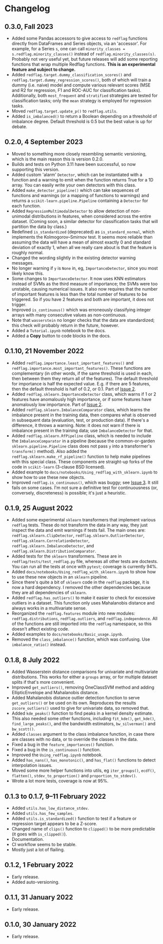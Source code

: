 # Changelog

## 0.3.0, Fall 2023

- Added some Pandas accessors to give access to `redflag` functions directly from DataFrames and Series objects, via an 'accessor'. For example, for a Series `s`, one can call `minority_classes = s.redflag.minority_classes()` instead of `redflag.minority_classes(s)`. Probably not very useful yet, but future releases will add some reporting functions that wrap multiple Redflag functions. **This is an experimental feature and subject to change.**
- Added `redflag.target.dummy_classification_scores()` and `redflag.target.dummy_regression_scores()`, both of which will train a dummy (i.e. naive) model and compute various relevant scores (MSE and R2 for regression, F1 and ROC-AUC for classification tasks). Additionally, both `most_frequent` and `stratified` strategies are tested for classification tasks; only the `mean` strategy is employed for regression tasks.
- Moved `redflag.target.update_p()` to `redflag.utils`.
- Added `is_imbalanced()` to return a Boolean depending on a threshold of imbalance degree. Default threshold is 0.5 but the best value is up for debate.

## 0.2.0, 4 September 2023

- Moved to something more closely resembling semantic versioning, which is the main reason this is version 0.2.0.
- Builds and tests on Python 3.11 have been successful, so now supporting this version.
- Added custom 'alarm' `Detector`, which can be instantiated with a function and a warning to emit when the function returns True for a 1D array. You can easily write your own detectors with this class.
- Added `make_detector_pipeline()` which can take sequences of functions and warnings (or a mapping of functions to warnings) and returns a `scikit-learn.pipeline.Pipeline` containing a `Detector` for each function.
- Added `RegressionMultimodalDetector` to allow detection of non-unimodal distributions in features, when considered across the entire dataset. (Coming soon, a similar detector for classification tasks that will partition the data by class.)
- Redefined `is_standardized` (deprecated) as `is_standard_normal`, which implements the Kolmogorov&ndash;Smirnov test. It seems more reliable than assuming the data will have a mean of almost exactly 0 and standard deviation of exactly 1, when all we really care about is that the feature is roughly normal.
- Changed the wording slightly in the existing detector warning messages.
- No longer warning if `y` is `None` in, eg, `ImportanceDetector`, since you most likely know this.
- Some changes to `ImportanceDetector`. It now uses KNN estimators instead of SVMs as the third measure of importance; the SVMs were too unstable, causing numerical issues. It also now requires that the number of important features is less than the total number of features to be triggered. So if you have 2 features and both are important, it does not trigger.
- Improved `is_continuous()` which was erroneously classifying integer arrays with many consecutive values as non-continuous.
- Note that `wasserstein` no longer checks that the data are standardized; this check will probably return in the future, however.
- Added a `Tutorial.ipynb` notebook to the docs.
- Added a **Copy** button to code blocks in the docs.


## 0.1.10, 21 November 2022

- Added `redflag.importance.least_important_features()` and `redflag.importance.most_important_features()`. These functions are complementary (in other words, if the same threshold is used in each, then between them they return all of the features). The default threshold for importance is half the expected value. E.g. if there are 5 features, then the default threshold is half of 0.2, or 0.1. Part of [Issue 2](https://github.com/scienxlab/redflag/issues/2).
- Added `redflag.sklearn.ImportanceDetector` class, which warns if 1 or 2 features have anomalously high importance, or if some features have anomalously low importance. Part of [Issue 2](https://github.com/scienxlab/redflag/issues/2).
- Added `redflag.sklearn.ImbalanceComparator` class, which learns the imbalance present in the training data, then compares what is observed in subsequent data (evaluation, test, or production data). If there's a difference, it throws a warning. Note: it does not warn if there is imbalance present in the training data; use `ImbalanceDetector` for that.
- Added `redflag.sklearn.RfPipeline` class, which is needed to include the `ImbalanceComparator` in a pipeline (because the common-or-garden `sklearn.pipeline.Pipeline` class does not pass `y` into a transformer's `transform()` method). Also added the `redflag.sklearn.make_rf_pipeline()` function to help make pipelines with this special class. These components are straight-up forks of the code in `scikit-learn` (3-clause BSD licensed).
- Added example to `docs/notebooks/Using_redflag_with_sklearn.ipynb` to show how to use these new objects.
- Improved `redflag.is_continuous()`, which was buggy; see [Issue 3](https://github.com/scienxlab/redflag/issues/3). It still fails on some cases. I'm not sure a definitive test for continuousness (or, conversely, discreteness) is possible; it's just a heuristic.


## 0.1.9, 25 August 2022

- Added some experimental `sklearn` transformers that implement various `redflag` tests. These do not transform the data in any way, they just inspect the data and emit warnings if tests fail. The main ones are: `redflag.sklearn.ClipDetector`, `redflag.sklearn.OutlierDetector`, `redflag.sklearn.CorrelationDetector`, `redflag.sklearn.ImbalanceDetector`, and `redflag.sklearn.DistributionComparator`.
- Added tests for the `sklearn` transformers. These are in `redflag/tests/test_redflag.py` file, whereas all other tests are doctests. You can run all the tests at once with `pytest`; coverage is currently 94%.
- Added `docs/notebooks/Using_redflag_with_sklearn.ipynb` to show how to use these new objects in an `sklearn` pipeline.
- Since there's quite a bit of `sklearn` code in the `redflag` package, it is now a hard dependency. I removed the other dependencies because they are all dependencies of `sklearn`.
- Added `redflag.has_outliers()` to make it easier to check for excessive outliers in a dataset. This function only uses Mahalanobis distance and always works in a multivariate sense.
- Reorganized the `redflag.features` module into new modules: `redflag.distributions`, `redflag.outliers`, and `redflag.independence`. All of the functions are still imported into the `redflag` namespace, so this doesn't affect existing code.
- Added examples to `docs/notebooks/Basic_usage.ipynb`.
- Removed the `class_imbalance()` function, which was confusing. Use `imbalance_ratio()` instead.


## 0.1.8, 8 July 2022

- Added Wasserstein distance comparisons for univariate and multivariate distributions. This works for either a `groups` array, or for multiple dataset splits if that's more convenient.
- Improved `get_outliers()`, removing OneClassSVM method and adding EllipticEnvelope and Mahalanobis distance.
- Added Mahalanobis distance outlier detection function to serve `get_outliers()` or be used on its own. Reproduces the results `zscore_outliers()` used to give for univariate data, so removed that.
- Added `kde_peaks()` function to find peaks in a kernel density estimate. This also needed some other functions, including `fit_kde()`, `get_kde()`, `find_large_peaks()`, and the bandwidth estimators, `bw_silverman()` and `bw_scott()`.
- Added `classes` argument to the class imbalance function, in case there are classes with no data, or to override the classes in the data.
- Fixed a bug in the `feature_importances()` function.
- Fixed a bug in the `is_continuous()` function.
- Improved the `Using_redflag.ipynb` notebook.
- Added `has_nans()`, `has_monotonic()`, and `has_flat()` functions to detect interpolation issues.
- Moved some more helper functions into utils, eg `iter_groups()`, `ecdf()`, `flatten()`, `stdev_to_proportion()` and `proportion_to_stdev()`.
- Wrote a lot more tests, coverage is now at 95%.


## 0.1.3 to 0.1.7, 9–11 February 2022

- Added `utils.has_low_distance_stdev`.
- Added `utils.has_few_samples`.
- Added `utils.is_standardized()` function to test if a feature or regression target appears to be a Z-score.
- Changed name of `clips()` function to `clipped()` to be more predictable (it goes with `is_clipped()`).
- Documentation.
- CI workflow seems to be stable.
- Mostly just a lot of flailing.


## 0.1.2, 1 February 2022

- Early release.
- Added auto-versioning.


## 0.1.1, 31 January 2022

- Early release.


## 0.1.0, 30 January 2022

- Early release.
